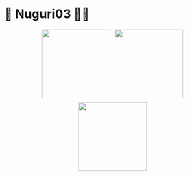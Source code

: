 # 🦝 Nuguri03 👨‍💻

<div align="center">
  
  <div style="display: flex; justify-content: center; gap: 10px;">
    <img src="https://github-readme-stats.vercel.app/api?username=NuGuri03&show_icons=true&theme=dark" height="160"/>
    <img src="https://github-readme-stats.vercel.app/api/top-langs/?username=Nuguri03&layout=compact&theme=dark" height="160"/>
  </div>

  <div style="margin-top: 10px;">
    <a href="https://solved.ac/profile/sym2596">
      <img src="https://github-readme-solvedac.hyp3rflow.vercel.app/api/?handle=sym2596" height="160"/>
    </a>
  </div>

</div>
